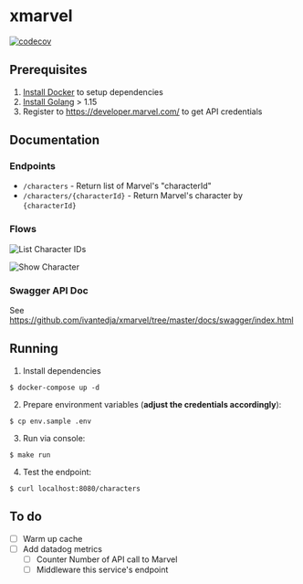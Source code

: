 # xmarvel

[![codecov](https://codecov.io/gh/ivantedja/xmarvel/branch/master/graph/badge.svg)](https://codecov.io/gh/ivantedja/xmarvel)

## Prerequisites

1. [Install Docker](https://docs.docker.com/engine/install/) to setup dependencies
2. [Install Golang](https://golang.org/dl/) > 1.15
3. Register to https://developer.marvel.com/ to get API credentials

## Documentation

### Endpoints

- `/characters` - Return list of Marvel's "characterId"
- `/characters/{characterId}` - Return Marvel's character by `{characterId}`

### Flows

![List Character IDs](https://github.com/ivantedja/xmarvel/tree/master/docs/flow/xmarvels-List.png)

![Show Character](https://github.com/ivantedja/xmarvel/tree/master/docs/flow/xmarvels-Show.png)

### Swagger API Doc
See https://github.com/ivantedja/xmarvel/tree/master/docs/swagger/index.html

## Running

1. Install dependencies
```
$ docker-compose up -d
```

2. Prepare environment variables (**adjust the credentials accordingly**):
```
$ cp env.sample .env
```

3. Run via console:
```
$ make run
```

4. Test the endpoint:
```
$ curl localhost:8080/characters
```

## To do

- [ ] Warm up cache
- [ ] Add datadog metrics
  - [ ] Counter Number of API call to Marvel
  - [ ] Middleware this service's endpoint
